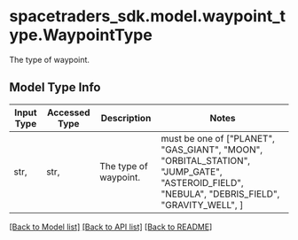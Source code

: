 # spacetraders_sdk.model.waypoint_type.WaypointType

The type of waypoint.

## Model Type Info
Input Type | Accessed Type | Description | Notes
------------ | ------------- | ------------- | -------------
str,  | str,  | The type of waypoint. | must be one of ["PLANET", "GAS_GIANT", "MOON", "ORBITAL_STATION", "JUMP_GATE", "ASTEROID_FIELD", "NEBULA", "DEBRIS_FIELD", "GRAVITY_WELL", ] 

[[Back to Model list]](../../README.md#documentation-for-models) [[Back to API list]](../../README.md#documentation-for-api-endpoints) [[Back to README]](../../README.md)

